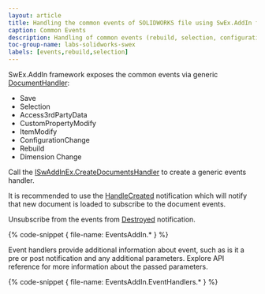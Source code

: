 ```yaml
---
layout: article
title: Handling the common events of SOLIDWORKS file using SwEx.AddIn framework
caption: Common Events
description: Handling of common events (rebuild, selection, configuration change, item modification, custom property modification etc.) using documents management functionality in SwEx.AddIn Framework
toc-group-name: labs-solidworks-swex
labels: [events,rebuild,selection]
---
```

SwEx.AddIn framework exposes the common events via generic [DocumentHandler](https://docs.codestack.net/swex/add-in/html/T_CodeStack_SwEx_AddIn_Core_DocumentHandler.htm):

* Save
* Selection
* Access3rdPartyData
* CustomPropertyModify
* ItemModify
* ConfigurationChange
* Rebuild
* Dimension Change

Call the [ISwAddInEx.CreateDocumentsHandler](https://docs.codestack.net/swex/add-in/html/M_CodeStack_SwEx_AddIn_Base_ISwAddInEx_CreateDocumentsHandler.htm)  to create a generic events handler.

It is recommended to use the [HandleCreated](https://docs.codestack.net/swex/add-in/html/E_CodeStack_SwEx_AddIn_Base_IDocumentsHandler_1_HandlerCreated.htm) notification which will notify that new document is loaded to subscribe to the document events.

Unsubscribe from the events from [Destroyed](https://docs.codestack.net/swex/add-in/html/E_CodeStack_SwEx_AddIn_Core_DocumentHandler_Destroyed.htm) notification.

{% code-snippet { file-name: EventsAddIn.* } %}

Event handlers provide additional information about event, such as is it a pre or post notification and any additional parameters. Explore API reference for more information about the passed parameters.

{% code-snippet { file-name: EventsAddIn.EventHandlers.* } %}